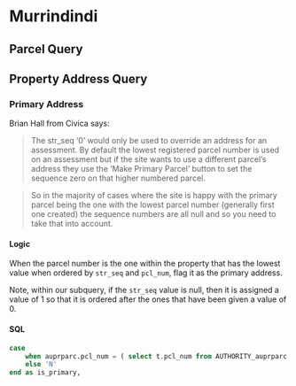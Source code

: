 # Murrindindi

## Parcel Query

## Property Address Query

### Primary Address

Brian Hall from Civica says:

> The str_seq ‘0’ would only be used to override an address for an assessment. By default the lowest registered parcel number is used on an assessment but if the site wants to use a different parcel’s address they use the ‘Make Primary Parcel’ button to set the sequence zero on that higher numbered parcel.
 
> So in the majority of cases where the site is happy with the primary parcel being the one with the lowest parcel number (generally first one created) the sequence numbers are all null and so you need to take that into account.

#### Logic

When the parcel number is the one within the property that has the lowest value when ordered by `str_seq` and `pcl_num`, flag it as the primary address.

Note, within our subquery, if the `str_seq` value is null, then it is assigned a value of 1 so that it is ordered after the ones that have been given a value of 0.

#### SQL

```sql
case
    when auprparc.pcl_num = ( select t.pcl_num from AUTHORITY_auprparc t where t.ass_num = auprparc.ass_num and t.pcl_flg in ( 'R' , 'P' ) order by ifnull ( t.str_seq , 1 ), t.pcl_num limit 1 ) then 'Y'
    else 'N'
end as is_primary,

```
